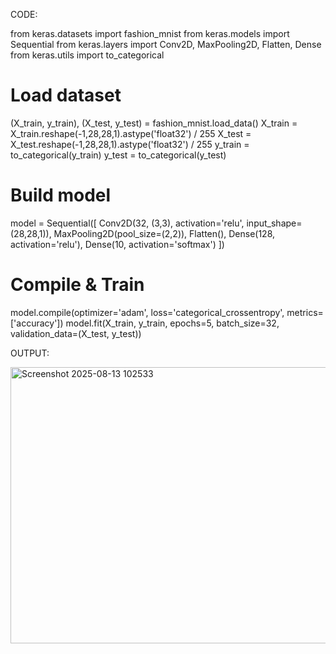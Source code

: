 CODE:

from keras.datasets import fashion_mnist 
from keras.models import Sequential 
from keras.layers import Conv2D, MaxPooling2D, Flatten, Dense 
from keras.utils import to_categorical 
# Load dataset 
(X_train, y_train), (X_test, y_test) = fashion_mnist.load_data() 
X_train = X_train.reshape(-1,28,28,1).astype('float32') / 255 
X_test = X_test.reshape(-1,28,28,1).astype('float32') / 255 
y_train = to_categorical(y_train) 
y_test = to_categorical(y_test) 
# Build model 
model = Sequential([ 
Conv2D(32, (3,3), activation='relu', input_shape=(28,28,1)), 
MaxPooling2D(pool_size=(2,2)), 
Flatten(), 
Dense(128, activation='relu'), 
Dense(10, activation='softmax') 
]) 
# Compile & Train 
model.compile(optimizer='adam', loss='categorical_crossentropy', 
metrics=['accuracy']) 
model.fit(X_train, y_train, epochs=5, batch_size=32, 
validation_data=(X_test, y_test))

OUTPUT:

<img width="1075" height="442" alt="Screenshot 2025-08-13 102533" src="https://github.com/user-attachments/assets/5402a665-250f-4c4f-9d6c-dceaa03df8e2" />

